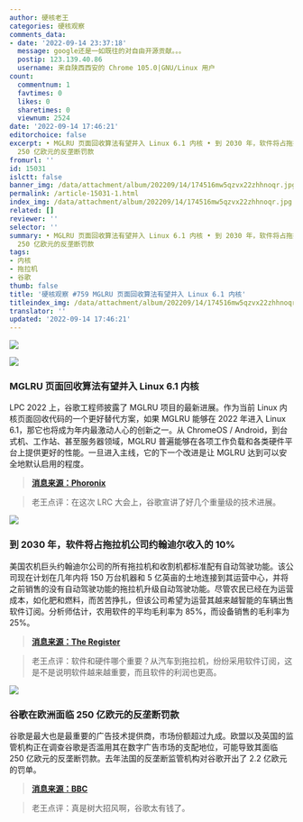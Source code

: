 ```yaml
---
author: 硬核老王
categories: 硬核观察
comments_data:
- date: '2022-09-14 23:37:18'
  message: google还是一如既往的对自由开源贡献。。。
  postip: 123.139.40.86
  username: 来自陕西西安的 Chrome 105.0|GNU/Linux 用户
count:
  commentnum: 1
  favtimes: 0
  likes: 0
  sharetimes: 0
  viewnum: 2524
date: '2022-09-14 17:46:21'
editorchoice: false
excerpt: • MGLRU 页面回收算法有望并入 Linux 6.1 内核 • 到 2030 年，软件将占拖拉机公司约翰迪尔收入的 10% • 谷歌在欧洲面临
  250 亿欧元的反垄断罚款
fromurl: ''
id: 15031
islctt: false
banner_img: /data/attachment/album/202209/14/174516mw5qzvx22zhhnoqr.jpg
permalink: /article-15031-1.html
index_img: /data/attachment/album/202209/14/174516mw5qzvx22zhhnoqr.jpg
related: []
reviewer: ''
selector: ''
summary: • MGLRU 页面回收算法有望并入 Linux 6.1 内核 • 到 2030 年，软件将占拖拉机公司约翰迪尔收入的 10% • 谷歌在欧洲面临
  250 亿欧元的反垄断罚款
tags:
- 内核
- 拖拉机
- 谷歌
thumb: false
title: '硬核观察 #759 MGLRU 页面回收算法有望并入 Linux 6.1 内核'
titleindex_img: /data/attachment/album/202209/14/174516mw5qzvx22zhhnoqr.jpg
translator: ''
updated: '2022-09-14 17:46:21'
---
```


![](/data/attachment/album/202209/14/174516mw5qzvx22zhhnoqr.jpg)


![](/data/attachment/album/202209/14/174526xc8un8qb8u4zfz2y.jpg)


### MGLRU 页面回收算法有望并入 Linux 6.1 内核


LPC 2022 上，谷歌工程师披露了 MGLRU 项目的最新进展。作为当前 Linux 内核页面回收代码的一个更好替代方案，如果 MGLRU 能够在 2022 年进入 Linux 6.1，那它也将成为年内最激动人心的创新之一。从 ChromeOS / Android，到台式机、工作站、甚至服务器领域，MGLRU 普遍能够在各项工作负载和各类硬件平台上提供更好的性能。一旦进入主线，它的下一个改进是让 MGLRU 达到可以安全地默认启用的程度。



> 
> **[消息来源：Phoronix](https://www.phoronix.com/news/MGLRU-LPC-2022)**
> 
> 
> 



> 
> 老王点评：在这次 LRC 大会上，谷歌宣讲了好几个重量级的技术进展。
> 
> 
> 


![](/data/attachment/album/202209/14/174538o9jn31jgnznnjdl1.jpg)


### 到 2030 年，软件将占拖拉机公司约翰迪尔收入的 10%


美国农机巨头约翰迪尔公司的所有拖拉机和收割机都标准配有自动驾驶功能。该公司现在计划在几年内将 150 万台机器和 5 亿英亩的土地连接到其运营中心，并将之前销售的没有自动驾驶功能的拖拉机升级自动驾驶功能。尽管农民已经在为运营成本，如化肥和燃料，而苦苦挣扎，但该公司希望为运营其越来越智能的车辆出售软件订阅。分析师估计，农用软件的平均毛利率为 85%，而设备销售的毛利率为 25%。



> 
> **[消息来源：The Register](https://www.theregister.com/2022/09/12/deere_software_revenues/)**
> 
> 
> 



> 
> 老王点评：软件和硬件哪个重要？从汽车到拖拉机，纷纷采用软件订阅，这是不是说明软件越来越重要，而且软件的利润也更高。
> 
> 
> 


![](/data/attachment/album/202209/14/174557i38pam3ch550qgyf.jpg)


### 谷歌在欧洲面临 250 亿欧元的反垄断罚款


谷歌是最大也是最重要的广告技术提供商，市场份额超过九成。欧盟以及英国的监管机构正在调查谷歌是否滥用其在数字广告市场的支配地位，可能导致其面临 250 亿欧元的反垄断罚款。去年法国的反垄断监管机构对谷歌开出了 2.2 亿欧元的罚单。



> 
> **[消息来源：BBC](https://www.bbc.com/news/technology-62891769)**
> 
> 
> 



> 
> 老王点评：真是树大招风啊，谷歌太有钱了。
> 
> 
>